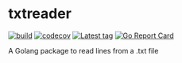 # txtreader

[![build](https://github.com/rockstaedt/txtreader/actions/workflows/CI.yml/badge.svg)](https://github.com/rockstaedt/txtreader/actions/workflows/CI.yml)
[![codecov](https://codecov.io/gh/rockstaedt/txtreader/branch/main/graph/badge.svg?token=VW245SMVP5)](https://codecov.io/gh/rockstaedt/txtreader)
[![Latest tag](https://img.shields.io/github/v/release/rockstaedt/txtreader)](https://github.com/rockstaedt/txtreader/releases)
[![Go Report Card](https://goreportcard.com/badge/github.com/rockstaedt/txtreader)](https://goreportcard.com/report/github.com/rockstaedt/txtreader)

A Golang package to read lines from a .txt file
